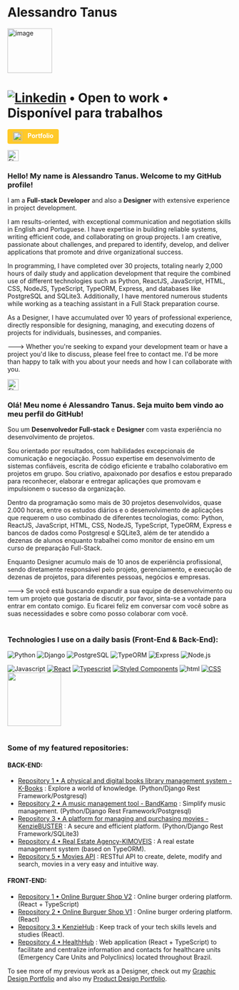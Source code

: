 # Alessandro Tanus 

<img src="https://user-images.githubusercontent.com/106698505/222342390-d6cd8e3f-3704-4fd3-a1ad-e0c9ae1ba049.png" alt="image" width="100" height="100">

# <a href="https://www.linkedin.com/in/alessandro-tanus/"><img src="https://img.shields.io/badge/LinkedIn-0077B5?style=for-the-badge&amp;logo=linkedin&amp;logoColor=white" alt="Linkedin"></a> • Open to work • Disponível para trabalhos

<a href="https://portfolio-sandy-sigma-34.vercel.app/" style="display: inline-block; background-color: #ffc928; padding: 6px 12px; text-decoration: none; border-radius: 4px;">
  <img src="https://avatars.githubusercontent.com/u/106698505?v=4" alt="Portfolio Logo" style="vertical-align: middle; width: 21px; height: 21px; margin-right: 8px;">
  <span style="color: #ffffff; font-weight: bold; font-size: 14px;">Portfolio</span>
</a>


<!-- <div style="display: block; align-items: center;">
  <strong style="margin-right: 10px;">Hire me | Me contrate:</strong>
  
  <a href="https://www.linkedin.com/in/alessandro-tanus/"><img src="https://img.shields.io/badge/LinkedIn-0077B5?style=for-the-badge&amp;logo=linkedin&amp;logoColor=white" alt="Linkedin"></a>
</div> -->

<img src="https://em-content.zobj.net/thumbs/120/samsung/349/flag-united-states_1f1fa-1f1f8.png" srcset="https://em-content.zobj.net/thumbs/240/samsung/349/flag-united-states_1f1fa-1f1f8.png 2x" alt="Flag: United States on Samsung One UI 5.0" width="25" height="25"><h3>Hello! My name is Alessandro Tanus. Welcome to my GitHub profile!</h3>


I am a <strong>Full-stack Developer</strong> and also a <strong>Designer</strong> with extensive experience in project development.

I am results-oriented, with exceptional communication and negotiation skills in English and Portuguese. I have expertise in building reliable systems, writing efficient code, and collaborating on group projects. I am creative, passionate about challenges, and prepared to identify, develop, and deliver applications that promote and drive organizational success.

In programming, I have completed over 30 projects, totaling nearly 2,000 hours of daily study and application development that require the combined use of different technologies such as Python, ReactJS, JavaScript, HTML, CSS, NodeJS, TypeScript, TypeORM, Express, and databases like PostgreSQL and SQLite3. Additionally, I have mentored numerous students while working as a teaching assistant in a Full Stack preparation course.

As a Designer, I have accumulated over 10 years of professional experience, directly responsible for designing, managing, and executing dozens of projects for individuals, businesses, and companies.

---> Whether you're seeking to expand your development team or have a project you'd like to discuss, please feel free to contact me. I'd be more than happy to talk with you about your needs and how I can collaborate with you.


<img src="https://em-content.zobj.net/thumbs/120/samsung/349/flag-brazil_1f1e7-1f1f7.png" srcset="https://em-content.zobj.net/thumbs/240/samsung/349/flag-brazil_1f1e7-1f1f7.png 2x" alt="Flag: Brazil on Samsung One UI 5.0" width="25" height="25"><h3>Olá! Meu nome é Alessandro Tanus. Seja muito bem vindo ao meu perfil do GitHub!</h3>

Sou um  <strong>Desenvolvedor Full-stack</strong> e <strong>Designer</strong> com vasta experiência no desenvolvimento de projetos.

Sou orientado por resultados, com habilidades excepcionais de comunicação e negociação. Possuo expertise em desenvolvimento de sistemas confiáveis, escrita de código eficiente e trabalho colaborativo em projetos em grupo. Sou criativo, apaixonado por desafios e estou preparado para reconhecer, elaborar e entregar aplicações que promovam e impulsionem o sucesso da organização.

Dentro da programação somo mais de 30 projetos desenvolvidos, quase 2.000 horas, entre os estudos diários e o desenvolvimento de aplicações que requerem o uso combinado de diferentes tecnologias, como: Python, ReactJS, JavaScript, HTML, CSS, NodeJS, TypeScript, TypeORM, Express e bancos de dados como Postgresql e SQLite3, além de ter atendido a dezenas de alunos enquanto trabalhei como monitor de ensino em um curso de preparação Full-Stack.

Enquanto Designer acumulo mais de 10 anos de experiência profissional, sendo diretamente responsável pelo projeto, gerenciamento, e execução de dezenas de projetos, para diferentes pessoas, negócios e empresas.



---> Se você está buscando expandir a sua equipe de desenvolvimento ou tem um projeto que gostaria de discutir, por favor, sinta-se a vontade para entrar em contato comigo. Eu ficarei feliz em conversar com você sobre as suas necessidades e sobre como posso colaborar com você.

#

<h3>Technologies I use on a daily basis (Front-End & Back-End):</h3>


<p>
  <img alt="Python" src="https://img.shields.io/badge/Python-3379b4?logo=python&logoColor=white&style=for-the-badge" />
  <img alt="Django" src="https://img.shields.io/badge/Django-003e2b?logo=django&logoColor=white&style=for-the-badge" />
  <img alt="PostgreSQL" src="https://img.shields.io/badge/PostgreSQL-007ACC?logo=postgreSQL&logoColor=white&style=for-the-badge" />
  <img alt="TypeORM" src="https://img.shields.io/badge/typeORM-DD0031?logo=typeorm&logoColor=white&style=for-the-badge" />
  <img alt="Express" src="https://img.shields.io/badge/Express-239120?logo=Express&logoColor=white&style=for-the-badge" />
  <img alt="Node.js" src="https://img.shields.io/badge/Node.js-green?logo=node.js&logoColor=white&style=for-the-badge" />
</p>


<div>
<img src="https://camo.githubusercontent.com/9d07c04bdd98c662d5df9d4e1cc1de8446ffeaebca330feb161f1fb8e1188204/68747470733a2f2f696d672e736869656c64732e696f2f62616467652f4a6176615363726970742d4637444631453f7374796c653d666f722d7468652d6261646765266c6f676f3d6a617661736372697074266c6f676f436f6c6f723d626c61636b" alt="Javascript" data-canonical-src="https://img.shields.io/badge/JavaScript-F7DF1E?style=for-the-badge&amp;logo=javascript&amp;logoColor=black" style="max-width: 100%;">
<a target="_blank" rel="noopener noreferrer nofollow" href="https://camo.githubusercontent.com/268ac512e333b69600eb9773a8f80b7a251f4d6149642a50a551d4798183d621/68747470733a2f2f696d672e736869656c64732e696f2f62616467652f52656163742d3230323332413f7374796c653d666f722d7468652d6261646765266c6f676f3d7265616374266c6f676f436f6c6f723d363144414642"><img src="https://camo.githubusercontent.com/268ac512e333b69600eb9773a8f80b7a251f4d6149642a50a551d4798183d621/68747470733a2f2f696d672e736869656c64732e696f2f62616467652f52656163742d3230323332413f7374796c653d666f722d7468652d6261646765266c6f676f3d7265616374266c6f676f436f6c6f723d363144414642" alt="React" data-canonical-src="https://img.shields.io/badge/React-20232A?style=for-the-badge&amp;logo=react&amp;logoColor=61DAFB" style="max-width: 100%;"></a>
<a target="_blank" rel="noopener noreferrer nofollow" href="https://camo.githubusercontent.com/6cf9abe9d706421df40ff4feff208a5728df2b77f9eb21f24d09df00a0d69203/68747470733a2f2f696d672e736869656c64732e696f2f62616467652f547970655363726970742d3030374143433f7374796c653d666f722d7468652d6261646765266c6f676f3d74797065736372697074266c6f676f436f6c6f723d7768697465"><img src="https://camo.githubusercontent.com/6cf9abe9d706421df40ff4feff208a5728df2b77f9eb21f24d09df00a0d69203/68747470733a2f2f696d672e736869656c64732e696f2f62616467652f547970655363726970742d3030374143433f7374796c653d666f722d7468652d6261646765266c6f676f3d74797065736372697074266c6f676f436f6c6f723d7768697465" alt="Typescript" data-canonical-src="https://img.shields.io/badge/TypeScript-007ACC?style=for-the-badge&amp;logo=typescript&amp;logoColor=white" style="max-width: 100%;"></a>
<a target="_blank" rel="noopener noreferrer nofollow" href="https://camo.githubusercontent.com/41326de293d3848e2ab0f29bf1680427128757fe6b586ceddf1097cb4eeb5ff7/68747470733a2f2f696d672e736869656c64732e696f2f62616467652f7374796c65642d2d636f6d706f6e656e74732d4442373039333f7374796c653d666f722d7468652d6261646765266c6f676f3d7374796c65642d636f6d706f6e656e7473266c6f676f436f6c6f723d7768697465"><img src="https://camo.githubusercontent.com/41326de293d3848e2ab0f29bf1680427128757fe6b586ceddf1097cb4eeb5ff7/68747470733a2f2f696d672e736869656c64732e696f2f62616467652f7374796c65642d2d636f6d706f6e656e74732d4442373039333f7374796c653d666f722d7468652d6261646765266c6f676f3d7374796c65642d636f6d706f6e656e7473266c6f676f436f6c6f723d7768697465" alt="Styled Components" data-canonical-src="https://img.shields.io/badge/styled--components-DB7093?style=for-the-badge&amp;logo=styled-components&amp;logoColor=white" style="max-width: 100%;"></a>

  
  <img src="https://camo.githubusercontent.com/d63d473e728e20a286d22bb2226a7bf45a2b9ac6c72c59c0e61e9730bfe4168c/68747470733a2f2f696d672e736869656c64732e696f2f62616467652f48544d4c352d4533344632363f7374796c653d666f722d7468652d6261646765266c6f676f3d68746d6c35266c6f676f436f6c6f723d7768697465" alt="html" data-canonical-src="https://img.shields.io/badge/HTML5-E34F26?style=for-the-badge&amp;logo=html5&amp;logoColor=white" style="max-width: 100%;">
<a target="_blank" rel="noopener noreferrer nofollow" href="https://camo.githubusercontent.com/3a0f693cfa032ea4404e8e02d485599bd0d192282b921026e89d271aaa3d7565/68747470733a2f2f696d672e736869656c64732e696f2f62616467652f435353332d3135373242363f7374796c653d666f722d7468652d6261646765266c6f676f3d63737333266c6f676f436f6c6f723d7768697465"><img src="https://camo.githubusercontent.com/3a0f693cfa032ea4404e8e02d485599bd0d192282b921026e89d271aaa3d7565/68747470733a2f2f696d672e736869656c64732e696f2f62616467652f435353332d3135373242363f7374796c653d666f722d7468652d6261646765266c6f676f3d63737333266c6f676f436f6c6f723d7768697465" alt="CSS" data-canonical-src="https://img.shields.io/badge/CSS3-1572B6?style=for-the-badge&amp;logo=css3&amp;logoColor=white" style="max-width: 100%;"></a>
</div>



<img height="120em" src="https://camo.githubusercontent.com/b075ce5619aecbb28410aa60fce5c2b69e75d33defb13016e97fb0940e2c0d89/68747470733a2f2f6769746875622d726561646d652d73746174732e76657263656c2e6170702f6170692f746f702d6c616e67732f3f757365726e616d653d73616d6972646f757261646f267468656d653d6c6967687426686964655f626f726465723d66616c736526266c61796f75743d636f6d70616374" data-canonical-src="https://github-readme-stats.vercel.app/api/top-langs/?username=aletanus&amp;theme=light&amp;hide_border=false&amp;&amp;layout=compact" style="max-width: 100%;">

<!-- -------- -->


<!-- <div style="display: inline-block;">

<img height="50em" src="https://camo.githubusercontent.com/e0a32498daaa1846d9a28912df654f2b2cc0a1891f4cb964836bc71a3fbc3362/68747470733a2f2f63646e2e776f726c64766563746f726c6f676f2e636f6d2f6c6f676f732f6c6f676f2d6a6176617363726970742e737667" data-canonical-src="https://cdn.worldvectorlogo.com/logos/logo-javascript.svg" style="max-width: 100%;">
 
<img height="50em" src="https://camo.githubusercontent.com/c61346fb6ea6a25b03315c7a3655fdf3f0368efed773cc2cf393b3ff26a4a8d2/68747470733a2f2f63646e2e776f726c64766563746f726c6f676f2e636f6d2f6c6f676f732f68746d6c2d312e737667" data-canonical-src="https://cdn.worldvectorlogo.com/logos/html-1.svg" style="max-width: 100%;">
 
<img height="50em" src="https://camo.githubusercontent.com/119b29ca4b9d31cf3969a94eb57fcfbbea0879b493c09c89dc6d4b7fb9e0dc37/68747470733a2f2f63646e2e776f726c64766563746f726c6f676f2e636f6d2f6c6f676f732f6373732d332e737667" data-canonical-src="https://cdn.worldvectorlogo.com/logos/css-3.svg" style="max-width: 100%;">

  <img height="50em" src="https://camo.githubusercontent.com/accac71d5d4e61a129dc89eaac39d1c4c5437c44e18e085c2834a4297613ef50/68747470733a2f2f63646e2e776f726c64766563746f726c6f676f2e636f6d2f6c6f676f732f72656163742d322e737667" data-canonical-src="https://cdn.worldvectorlogo.com/logos/react-2.svg" style="max-width: 100%;">
  
<img height="50em" src="https://raw.githubusercontent.com/styled-components/brand/master/styled-components.png" style="max-width: 100%;">
  
  
  
  
  
  <img height="50em" src="https://camo.githubusercontent.com/3f51c9e4df2ed06b09943fce5082aa1b87de388710df73a072ed260a1fbfcf36/68747470733a2f2f63646e2e776f726c64766563746f726c6f676f2e636f6d2f6c6f676f732f747970657363726970742e737667" data-canonical-src="https://cdn.worldvectorlogo.com/logos/typescript.svg" style="max-width: 100%;">
 
<img height="50em" src="https://www.neoxis.be/images/techno/nodejs.png" style="max-width: 100%;">
  
<img height="50em" src="https://upload.wikimedia.org/wikipedia/commons/2/29/Postgresql_elephant.svg" style="max-width: 100%;">
  
<img height="50em" src="https://img.stackshare.io/service/7419/20165699.png" style="max-width: 100%;">
  
  
  
</div> -->



<!-- <div style="display: inline-block;">
  
<img height="50em" src="https://camo.githubusercontent.com/3f51c9e4df2ed06b09943fce5082aa1b87de388710df73a072ed260a1fbfcf36/68747470733a2f2f63646e2e776f726c64766563746f726c6f676f2e636f6d2f6c6f676f732f747970657363726970742e737667" data-canonical-src="https://cdn.worldvectorlogo.com/logos/typescript.svg" style="max-width: 100%;">
 
<img height="50em" src="https://www.neoxis.be/images/techno/nodejs.png" style="max-width: 100%;">
  
<img height="50em" src="https://upload.wikimedia.org/wikipedia/commons/2/29/Postgresql_elephant.svg" style="max-width: 100%;">
  
<img height="50em" src="https://img.stackshare.io/service/7419/20165699.png" style="max-width: 100%;">
  
</div> -->

#

<h3>Some of my featured repositories:</h3>

<h4>BACK-END:</h4>

- [Repository 1 • A physical and digital books library management system - K-Books](https://github.com/aletanus/k-books) : Explore a world of knowledge. (Python/Django Rest Framework/Postgresql)
- [Repository 2 • A music management tool - BandKamp](https://github.com/aletanus/bandkamp) : Simplify music management. (Python/Django Rest Framework/Postgresql)
- [Repository 3 • A platform for managing and purchasing movies - KenzieBUSTER](https://github.com/aletanus/kenzie-buster) : A secure and efficient platform. (Python/Django Rest Framework/SQLite3)
- [Repository 4 • Real Estate Agency-KIMOVEIS](https://github.com/Kenzie-Academy-Brasil-Developers/kimoveis-aletanus) : A real estate management system (based on TypeORM).
- [Repository 5 • Movies API](https://github.com/Kenzie-Academy-Brasil-Developers/m4-t14-movies-typeorm-ale-tanus) : RESTful API to create, delete, modify and search, movies in a very easy and intuitive way.

<h4>FRONT-END:</h4>

- [Repository 1 • Online Burguer Shop V2](https://github.com/Kenzie-Academy-Brasil-Developers/react-entrega-hamburgueria-v2-aletanus) : Online burger ordering platform. (React + TypeScript)
- [Repository 2 • Online Burguer Shop V1](https://github.com/Kenzie-Academy-Brasil-Developers/react-entrega-hamburgueria-da-kenzie-aletanus) : Online burger ordering platform. (React)
- [Repository 3  • KenzieHub](https://github.com/Kenzie-Academy-Brasil-Developers/react-entrega-kenzie-hub-aletanus) : Keep track of your tech skills levels and studies (React).
- [Repository 4 • HealthHub](https://github.com/Kenzie-Academy-Brasil-Developers/Projeto-front-end-Saude-para-todos) : Web application (React + TypeScript) to facilitate and centralize information and contacts for healthcare units (Emergency Care Units and Polyclinics) located throughout Brazil.

<!-- To see more of my repositories, check out my [GitHub profile](https://github.com/aletanus). -->
To see more of my previous work as a Designer, check out my [Graphic Design Portfolio](https://drive.google.com/file/d/1Om9UGUjsVqOg3KqXmwDb1Lxpb2VfY2Xz/view?usp=share_link) and also my [Product Design Portfolio](https://drive.google.com/file/d/1fM9RNKdbqZRnSY6zKDndPzbf53pZNQCP/view?usp=share_link).
